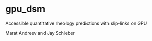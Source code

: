 gpu_dsm
=======

Accessible quantitative rheology predictions with slip-links on GPU

Marat Andreev and Jay Schieber
